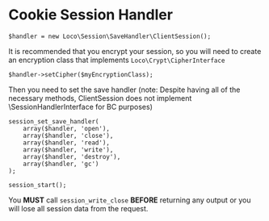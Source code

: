
# Cookie Session Handler #


```
$handler = new Loco\Session\SaveHandler\ClientSession();
```

It is recommended that you encrypt your session, so you will need to create an encryption class that implements `Loco\Crypt\CipherInterface`


```
$handler->setCipher($myEncryptionClass);
```

Then you need to set the save handler (note: Despite having all of the necessary methods, ClientSession does not implement \SessionHandlerInterface for BC purposes)

```
session_set_save_handler(
    array($handler, 'open'),
    array($handler, 'close'),
    array($handler, 'read'),
    array($handler, 'write'),
    array($handler, 'destroy'),
    array($handler, 'gc')
);

session_start();
```

You **MUST** call `session_write_close` **BEFORE** returning any output or you will lose all session data from the request.




